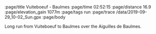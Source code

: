 :page/title Vuiteboeuf - Baulmes 
:page/time 02:52:15
:page/distance 16.9
:page/elevation_gain 1077m
:page/tags run
:page/trace /data/2019-09-29_10-02_Sun.gpx
:page/body

Long run from Vuiteboeuf to Baulmes over the Aiguilles de Baulmes. 
